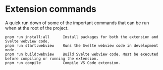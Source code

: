 # Extension commands

A quick run down of some of the important commands that can be run when at the root of the project.

```
pnpm run install:all      Install packages for both the extension and Svelte webview code.
pnpm run start:webview    Runs the Svelte webview code in development mode.
pnpm run build:webview    Build Svelte webview code. Must be executed before compiling or running the extension.
pnpm run compile          Compile VS Code extension.
```
